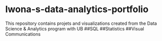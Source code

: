 # Iwona-s-data-analytics-portfolio
This repository contains projets and visualizations created from the Data Science & Analytics program with UB
##SQL
##Statistics
##Visual Communications
